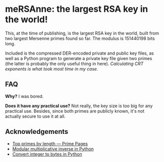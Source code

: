 # meRSAnne: the largest RSA key in the world!

This, at the time of publishing, is the largest RSA key in the world, built from two largest Mersenne primes found so far. The modulus is 151440198 bits long.

Included is the compressed DER-encoded private and public key files, as well as a Python program to generate a private key file given two primes (the latter is probably the only useful thing in here). *Calculating CRT exponents is what took most time in my case.*

## FAQ

**Why?** I was bored.

**Does it have any practical use?** Not really, the key size is too big for any practical use. Besides, since both primes are publicly known, it's not actually secure to use it at all.

## Acknowledgements

* [Top primes by length — Prime Pages](https://primes.utm.edu/largest.html)
* [Modular multiplicative inverse in Python](https://stackoverflow.com/a/9758173)
* [Convert integer to bytes in Python](https://stackoverflow.com/a/30375198)
